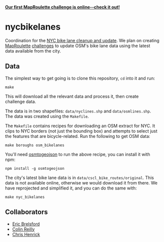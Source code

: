 **[Our first MapRoulette challenge is online--check it out!](http://maproulette.org/#t=nycbikelanes-missing/)**

nycbikelanes
============

Coordination for the [NYC bike lane cleanup and
update](http://wiki.openstreetmap.org/wiki/New_York,_New_York/Bike_Lanes_and_Roads_Cleanup).
We plan on creating [MapRoulette](http://maproulette.org/)
[challenges](https://gist.github.com/mvexel/b5ad1cb0c91ac245ea3f) to update
OSM's bike lane data using the latest data available from the city.


Data
----

The simplest way to get going is to clone this repository, `cd` into it and run:

    make

This will download all the relevant data and process it, then create challenge
data.

The data is in two shapefiles: `data/nyclines.shp` and `data/osmlines.shp`. The
data was created using the `Makefile`.

The `Makefile` contains recipes for downloading an OSM extract for NYC.
It clips to NYC borders (not just the bounding box) and attempts to select just
the features that are bicycle-related. Run the following to get OSM data:

    make boroughs osm_bikelanes

You'll need [osmtogeojson](https://github.com/tyrasd/osmtogeojson) to run the 
above recipe, you can install it with npm:

    npm install -g osmtogeojson

The city's latest bike lane data is in `data/cscl_bike_routes/original`. This
data is not available online, otherwise we would download it from there. We have
reprojected and simplified it, and you can do the same with:

    make nyc_bikelanes


Collaborators
-------------

* [Eric Brelsford](https://github.com/ebrelsford)
* [Colin Reilly](https://github.com/colinreilly)
* [Chris Henrick](https://github.com/clhenrick)
